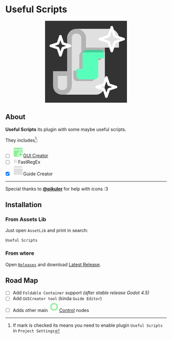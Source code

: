 # Useful Scripts

<p align="center">
  <img src="icon.png">
</p>

## About

**Useful Scripts** its plugin with some maybe useful scripts.

They includes[^1]:
- [ ] <img src="https://raw.githubusercontent.com/NickSteinGames/useful-scripts/main/addons/useful-scripts/Images/Icons/GUICreator.svg"/>[GUI Creator](https://github.com/NickSteinGames/useful-scripts/wiki/GUICreator)
- [ ] <img src="https://raw.githubusercontent.com/NickSteinGames/useful-scripts/main/addons/useful-scripts/Images/Icons/FastRegEx.svg" width="16" height="16"/>FastRegEx
- [x] <img src = "https://raw.githubusercontent.com/godotengine/godot/master/editor/icons/Window.svg">Guide Creator

***
Special thanks to [**@pikuler**](https://github.com/pikuler) for help with icons :3

## Installation
### From Assets Lib
  Just open `AssetLib` and print in search:
  ```
  Useful Scripts
  ```
### From wtere
Open [`Releases`](https://github.com/NickSteinGames/useful-scripts/releases) and download [Latest Release](https://github.com/NickSteinGames/useful-scripts/releases/latest).

## Road Map
- [ ] Add `Foldable Container` support _(after stable release Godot 4.5)_
- [ ] Add `GUICreator tool` (kinda `Guide Editor`)
- [ ] Adds other main <img src = "https://raw.githubusercontent.com/godotengine/godot/master/editor/icons/Control.svg">[Control](https://docs.godotengine.org/en/latest/classes/class_control.html) nodes

[^1]: If mark is checked its means you need to enable plugin `Useful Scripts` in `Project Settings`
